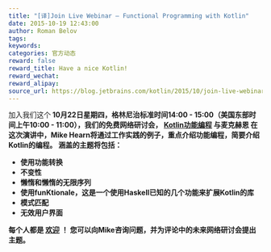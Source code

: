 ```yaml
---
title: "[译]Join Live Webinar — Functional Programming with Kotlin"
date: 2015-10-19 12:43:00
author: Roman Belov
tags:
keywords:
categories: 官方动态
reward: false
reward_title: Have a nice Kotlin!
reward_wechat:
reward_alipay:
source_url: https://blog.jetbrains.com/kotlin/2015/10/join-live-webinar-functional-programming-with-kotlin/
---
```


加入我们这个<strong> 10月22日星期四，格林尼治标准时间14:00  -  15:00（美国东部时间上午10:00  -  11:00），我们的免费网络研讨会， [Kotlin功能编程](http://info.jetbrains.com/Kotlin-Webinar-October2015-registration.html) 与麦克赫恩
在这次演讲中，Mike Hearn将通过工作实践的例子，重点介绍功能编程，简要介绍Kotlin的编程。
涵盖的主题将包括：

* 使用功能转换
* 不变性
* 懒惰和懒惰的无限序列
* 使用funKtionale，这是一个使用Haskell已知的几个功能来扩展Kotlin的库
* 模式匹配
* 无效用户界面

每个人都是 [欢迎](http://info.jetbrains.com/Kotlin-Webinar-October2015-registration.html) ！
您可以向Mike咨询问题，并为评论中的未来网络研讨会提出主题。
